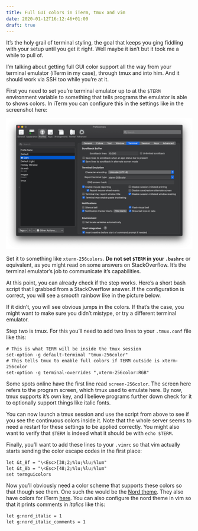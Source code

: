 ```yaml
---
title: Full GUI colors in iTerm, tmux and vim
date: 2020-01-12T16:12:46+01:00
draft: true
---
```


It’s the holy grail of terminal styling, the goal that keeps you ging fiddling with your setup until you get it right. Well maybe it isn’t but it took me a while to pull of. 

I’m talking about getting full GUI color support all the way from your terminal emulator (iTerm in my case), through tmux and into him. And it should work via SSH too while you’re at it. 

First you need to set you’re terminal emulator up to at the `$TERM` environment variable to something that tells programs the emulator is able to shows colors. In iTerm you can configure this in the settings like in the screenshot here:

![Setting for TERM in iTerm on macOS](iterm_settings.png)

Set it to something like `xterm-256colors`. **Do not set `$TERM` in your `.bashrc`** or equivalent, as you might read on some answers on StackOverflow. It’s the terminal emulator’s job to communicate it’s capabilities.

At this point, you can already check if the step works. Here’s a short bash script that I grabbed from a StackOverflow answer. If the configuration is correct, you will see a smooth rainbow like in the picture below.

If it didn’t, you will see obvious jumps in the colors. If that’s the case, you might want to make sure you didn’t mistype, or try a different terminal emulator. 

Step two is tmux. For this you’ll need to add two lines to your `.tmux.conf` file like this:

```
# This is what TERM will be inside the tmux session
set-option -g default-terminal "tmux-256color"
# This tells tmux to enable full colors if TERM outside is xterm-256color
set-option -g terminal-overrides ",xterm-256color:RGB"
```

Some spots online have the first line read `screen-256color`. The screen here refers to the program screen, which tmux used to emulate here. By now, tmux supports it’s own key, and I believe programs further down check for it to optionally support things like italic fonts. 

You can now launch a tmux session and use the script from above to see if you see the continuous colors inside it. Note that the whole server seems to need a restart for these settings to be applied correctly. You might also want to verify that `$TERM` is indeed what it should be with `echo $TERM`. 

Finally, you’ll want to add these lines to your `.vimrc` so that vim actually starts sending the color escape codes in the first place:

```
let &t_8f = "\<Esc>[38;2;%lu;%lu;%lum"
let &t_8b = "\<Esc>[48;2;%lu;%lu;%lum"
set termguicolors
```

Now you’ll obviously need a color scheme that supports these colors so that though see them. One such the would be the [Nord theme](https://github.com/arcticicestudio/nord-vim). They also have colors for iTerm [here](https://github.com/arcticicestudio/nord-iterm2). You can also configure the nord theme in vim so that it prints comments in *italics* like this:

```
let g:nord_italic = 1
let g:nord_italic_comments = 1
```

